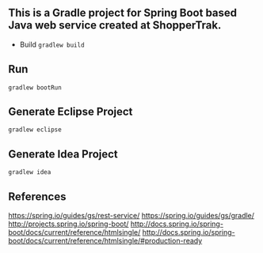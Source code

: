 ## This is a **Gradle** project for **Spring Boot** based **Java** web service created at ShopperTrak. ##

* Build
`gradlew build`

## Run ##
`gradlew bootRun`

## Generate Eclipse Project ##
`gradlew eclipse`

## Generate Idea Project ##
`gradlew idea`

## References ##
https://spring.io/guides/gs/rest-service/
https://spring.io/guides/gs/gradle/
http://projects.spring.io/spring-boot/
http://docs.spring.io/spring-boot/docs/current/reference/htmlsingle/
http://docs.spring.io/spring-boot/docs/current/reference/htmlsingle/#production-ready
